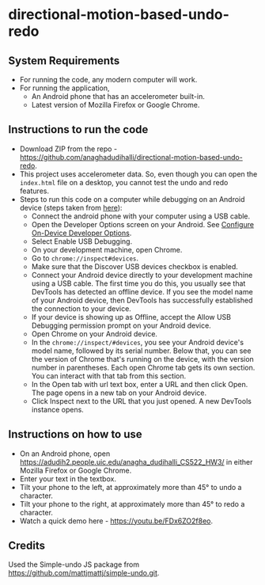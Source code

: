 # directional-motion-based-undo-redo

## System Requirements
- For running the code, any modern computer will work.
- For running the application,
    - An Android phone that has an accelerometer built-in.
    - Latest version of Mozilla Firefox or Google Chrome.

## Instructions to run the code
- Download ZIP from the repo - https://github.com/anaghadudihalli/directional-motion-based-undo-redo.
- This project uses accelerometer data. So, even though you can open the ```index.html``` file on a desktop, you cannot test the undo and redo features.
- Steps to run this code on a computer while debugging on an Android device (steps taken from [here](https://developers.google.com/web/tools/chrome-devtools/remote-debugging)):
    - Connect the android phone with your computer using a USB cable.
    - Open the Developer Options screen on your Android. See [Configure On-Device Developer Options](https://developer.android.com/studio/debug/dev-options).
    - Select Enable USB Debugging.
    - On your development machine, open Chrome.
    - Go to ```chrome://inspect#devices```.
    - Make sure that the Discover USB devices checkbox is enabled.
    - Connect your Android device directly to your development machine using a USB cable. The first time you do this, you usually see that DevTools has detected an offline device. If you see the model name of your Android device, then DevTools has successfully established the connection to your device.
    - If your device is showing up as Offline, accept the Allow USB Debugging permission prompt on your Android device.
    - Open Chrome on your Android device.
    - In the ```chrome://inspect/#devices```, you see your Android device's model name, followed by its serial number. Below that, you can see the version of Chrome that's running on the device, with the version number in parentheses. Each open Chrome tab gets its own section. You can interact with that tab from this section. 
    - In the Open tab with url text box, enter a URL and then click Open. The page opens in a new tab on your Android device.
    - Click Inspect next to the URL that you just opened. A new DevTools instance opens. 


## Instructions on how to use
- On an Android phone, open https://adudih2.people.uic.edu/anagha_dudihalli_CS522_HW3/ in either Mozilla Firefox or Google Chrome.
- Enter your text in the textbox.
- Tilt your phone to the left, at approximately more than 45° to undo a character.
- Tilt your phone to the right, at approximately more than 45° to redo a character.
- Watch a quick demo here - https://youtu.be/FDx6ZO2f8eo.

## Credits

Used the Simple-undo JS package from https://github.com/mattjmattj/simple-undo.git.
